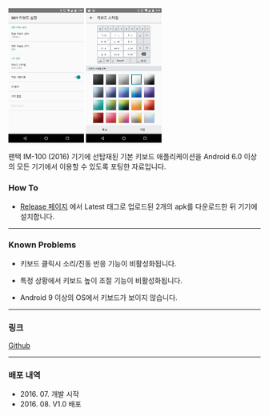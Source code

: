 <img src="app_1.png" width="30%" />
<img src="app_2.png" width="30%" />

팬택 IM-100 (2016) 기기에 선탑재된 기본 키보드 애플리케이션을
Android 6.0 이상의 모든 기기에서 이용할 수 있도록 포팅한 자료입니다.

### How To

- [Release 페이지](https://github.com/yymin1022/IM-100_Keyboard/releases) 에서 Latest 태그로 업로드된 2개의 apk를 다운로드한 뒤 기기에 설치합니다.

***

### Known Problems

- 키보드 클릭시 소리/진동 반응 기능이 비활성화됩니다.

- 특정 상황에서 키보드 높이 조절 기능이 비활성화됩니다.

- Android 9 이상의 OS에서 키보드가 보이지 않습니다.

***

### 링크
[Github](https://github.com/yymin1022/IM-100_Keyboard)

***

### 배포 내역
* 2016\. 07\. 개발 시작
* 2016\. 08\. V1\.0 배포